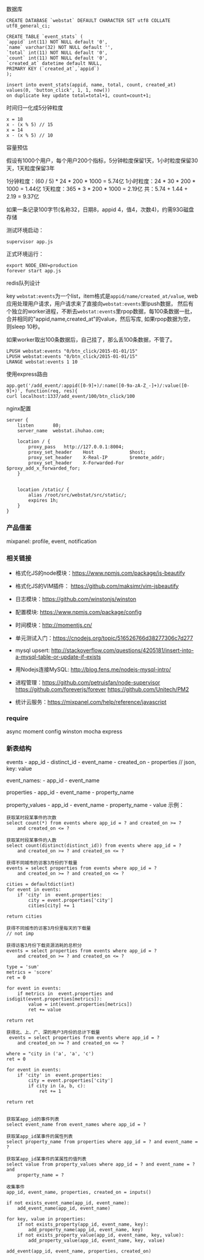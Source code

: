 数据库

    CREATE DATABASE `webstat` DEFAULT CHARACTER SET utf8 COLLATE utf8_general_ci;

    CREATE TABLE `event_stats` (
    `appid` int(11) NOT NULL default '0',
    `name` varchar(32) NOT NULL default '',
    `total` int(11) NOT NULL default '0',
    `count` int(11) NOT NULL default '0',
    `created_at` datetime default NULL,
    PRIMARY KEY (`created_at`,`appid`)
    );

    insert into event_stats(appid, name, total, count, created_at)
    values(0, 'button_click', 1, 1, now())
    on duplicate key update total=total+1, count=count+1;

时间归一化成5分钟粒度
    
    x = 18
    x - (x % 5) // 15
    x = 14
    x - (x % 5) // 10
    
容量预估

假设有1000个用户，每个用户200个指标，5分钟粒度保留1天，1小时粒度保留30天，1天粒度保留3年

1分钟粒度：(60 / 5) * 24 * 200 * 1000 = 5.74亿
1小时粒度：24 * 30 * 200 * 1000 = 1.44亿
1天粒度：365 * 3 * 200 * 1000 = 2.19亿 
共：5.74 + 1.44 + 2.19 = 9.37亿 

如果一条记录100字节(名称32，日期8，appid 4，值4，次数4)，约需93G磁盘存储


测试环境启动：

    supervisor app.js

正式环境运行：

    export NODE_ENV=production
    forever start app.js


redis队列设计

key `webstat:events`为一个list，item格式是`appid/name/created_at/value`, 
web应用处理用户请求，用户请求来了直接向`webstat:events`里lpush数据，
然后有个独立的worker进程，不断去`webstat:events`里rpop数据，每100条数据一批，
合并相同的"appid,name,created_at"的value，然后写库, 如果rpop数据为空，
则sleep 10秒。

如果worker取出100条数据后，自己挂了，那么丢100条数据，不管了。

    LPUSH webstat:events "0/btn_click/2015-01-01/15"
    LPUSH webstat:events "0/btn_click/2015-01-01/15"
    LRANGE webstat:events 1 10


使用express路由

    app.get('/add_event/:appid([0-9]+)/:name([0-9a-zA-Z_-]+)/:value([0-9]+)', function(req, res){                                            
    curl localhost:1337/add_event/100/btn_click/100

nginx配置

    server {
        listen       80;
        server_name  webstat.ihuhao.com;

        location / {
            proxy_pass   http://127.0.0.1:8004;
            proxy_set_header    Host             $host;
            proxy_set_header    X-Real-IP        $remote_addr;
            proxy_set_header    X-Forwarded-For  $proxy_add_x_forwarded_for;
        }


        location /static/ {
            alias /root/src/webstat/src/static/;
            expires 1h;
        }
    }


### 产品借鉴

mixpanel: profile, event, notification

### 相关链接

- 格式化JS的node模块：https://www.npmjs.com/package/js-beautify
- 格式化JS的VIM插件： https://github.com/maksimr/vim-jsbeautify
- 日志模块：https://github.com/winstonjs/winston
- 配置模块: https://www.npmjs.com/package/config
- 时间模块：http://momentjs.cn/
- 单元测试入门：https://cnodejs.org/topic/516526766d38277306c7d277
- mysql upsert: http://stackoverflow.com/questions/4205181/insert-into-a-mysql-table-or-update-if-exists 
- 用Nodejs连接MySQL: http://blog.fens.me/nodejs-mysql-intro/
- 进程管理：https://github.com/petruisfan/node-supervisor https://github.com/foreverjs/forever  https://github.com/Unitech/PM2

- 统计云服务：https://mixpanel.com/help/reference/javascript

### require
async moment config winston mocha express

### 新表结构

events
    - app_id
    - distinct_id 
    - event_name
    - created_on
    - properties // json, key: value

event_names:
    - app_id
    - event_name

properties
    - app_id
    - event_name
    - property_name

property_values
    - app_id
    - event_name
    - property_name
    - value
示例：

    获取某时段某事件的次数
    select count(*) from events where app_id = ? and created_on >= ? 
        and created_on <= ?

    获取某时段某事件的人数 
    select count(distinct(distinct_id)) from events where app_id = ? 
        and created_on >= ? and created_on <= ?

    获得不同城市的访客3月份的下载量
    events = select properties from events where app_id = ? 
        and created_on >= ? and created_on <= ?
    
    cities = defaultdict(int)
    for event in events:
        if 'city' in  event.properties:
            city = event.properties['city']
            cities[city] += 1

    return cities 

    获得不同城市的访客3月份里每天的下载量
    // not imp

    获得访客3月份下载资源消耗的总积分
    events = select properties from events where app_id = ? 
        and created_on >= ? and created_on <= ?
    
    type = 'sum'
    metrics = 'score' 
    ret = 0

    for event in events:
        if metrics in  event.properties and isdigit(event.properties[metrics]):
            value = int(event.properties[metrics])
            ret += value

    return ret

    获得北、上、广、深的用户3月份的总计下载量
     events = select properties from events where app_id = ? 
        and created_on >= ? and created_on <= ?
   
    where = "city in ('a', 'a', 'c')
    ret = 0

    for event in events:
        if 'city' in  event.properties:
            city = event.properties['city']
            if city in (a, b, c):
                ret += 1

    return ret


    获取某app_id的事件列表
    select event_name from event_names where app_id = ?

    获取某app_id某事件的属性列表
    select property_name from properties where app_id = ? and event_name = ?

    获取某app_id某事件的某属性的值列表 
    select value from property_values where app_id = ? and event_name = ? and 
        property_name = ?

    收集事件
    app_id, event_name, properties, created_on = inputs()

    if not exists_event_name(app_id, event_name):
        add_event_name(app_id, event_name)

    for key, value in properties:
        if not exists_property(app_id, event_name, key):
            add_property_name(app_id, event_name, key)
        if not exists_property_value(app_id, event_name, key, value):
            add_property_value(app_id, event_name, key, value)

    add_event(app_id, event_name, properties, created_on)
